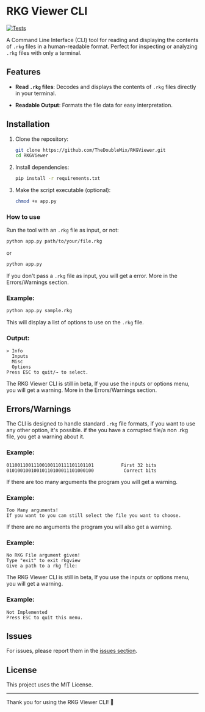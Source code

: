 # RKG Viewer CLI
[![Tests](https://github.com/TheDoubleMix/RKGViewer/actions/workflows/python-app.yml/badge.svg)](https://github.com/TheDoubleMix/RKGViewer/actions/workflows/python-app.yml)

A Command Line Interface (CLI) tool for reading and displaying the contents of `.rkg` files in a human-readable format. Perfect for inspecting or analyzing `.rkg` files with only a terminal.
## Features

- **Read `.rkg` files**: Decodes and displays the contents of `.rkg` files directly in your terminal.
<!-- **User-Friendly**: Simple CLI options. -->
- **Readable Output**: Formats the file data for easy interpretation.

## Installation

1. Clone the repository:

   ```bash
   git clone https://github.com/TheDoubleMix/RKGViewer.git
   cd RKGViewer
   ```
2. Install dependencies:

   ```bash
   pip install -r requirements.txt
   ```

3. Make the script executable (optional):

   ```bash
   chmod +x app.py
   ```

### How to use

Run the tool with an `.rkg` file as input, or not:

```bash
python app.py path/to/your/file.rkg
```
or
```bash
python app.py
```
If you don't pass a `.rkg` file as input, you will get a error. More in the Errors/Warnings section.

### Example:

```bash
python app.py sample.rkg
```

This will display a list of options to use on the `.rkg` file.

### Output:

```
> Info
  Inputs
  Misc
  Options
Press ESC to quit/→ to select.
```

The RKG Viewer CLI is still in beta, If you use the inputs or options menu, you will get a warning. More in the Errors/Warnings section.

## Errors/Warnings

The CLI is designed to handle standard `.rkg` file formats, if you want to use any other option, it's possible.
if the you have a corrupted file/a non .rkg file, you get a warning about it.
### Example:
```
01100110011100100110111101101101          First 32 bits
01010010010010110100011101000100           Correct bits
```

If there are too many arguments the program you will get a warning.
### Example:
```
Too Many arguments!
If you want to you can still select the file you want to choose.
```
If there are no arguments the program you will also get a warning.
### Example:
```
No RKG File argument given!
Type "exit" to exit rkgview
Give a path to a rkg file:
```
The RKG Viewer CLI is still in beta, If you use the inputs or options menu, you will get a warning.
### Example:
```
Not Implemented
Press ESC to quit this menu. 
```
## Issues

For issues, please report them in the [issues section](https://github.com/TheDoubleMix/RKGViewer/issues).

## License

This project uses the MIT License.

---

Thank you for using the RKG Viewer CLI! 🎉
